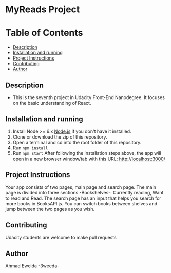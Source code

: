 MyReads Project
===============================

# Table of Contents

* [Description](#description)
* [Installation and running](#installation-and-running)
* [Project Instructions](#project-instructions)
* [Contributing](#contributing)
* [Author](#author)

## Description

* This is the seventh project in Udacity Front-End Nanodegree. It focuses on the basic understanding of React.

## Installation and running

1. Install Node >= 6.x [Node.js](https://nodejs.org/en/) if you don't have it installed.
2. Clone or download the zip of this repository.
3. Open a terminal and cd into the root folder of this repository.
4. Run ```npm install```
5. Run ```npm start```
After following the installation steps above, the app will open in a new browser window/tab with this URL: [http://localhost:3000/](http://localhost:3000/)

## Project Instructions

Your app consists of two pages, main page and search page. The main page is divided into three sections -Bookshelves-: Currently reading, Want to read and Read. The search page has an input that helps you search for more books in BooksAPI.js. You can switch books between shelves and jump between the two pages as you wish.

## Contributing

Udacity students are welcome to make pull requests

## Author

Ahmad Eweida -3weeda-
